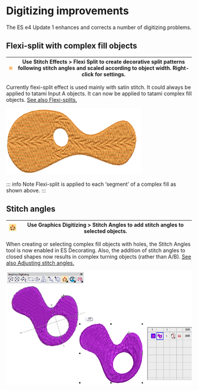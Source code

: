 # Digitizing improvements

The ES e4 Update 1 enhances and corrects a number of digitizing problems.

## Flexi-split with complex fill objects

| ![FlexiSplit.png](assets/FlexiSplit.png) | Use Stitch Effects > Flexi Split to create decorative split patterns following stitch angles and scaled according to object width. Right-click for settings. |
| ---------------------------------------- | ------------------------------------------------------------------------------------------------------------------------------------------------------------ |

Currently flexi-split effect is used mainly with satin stitch. It could always be applied to tatami Input A objects. It can now be applied to tatami complex fill objects. [See also Flexi-splits.](../../Decorative/curves/Flexi-splits)

![FlexiSplitWithHoles-2.png](assets/FlexiSplitWithHoles-2.png)

::: info Note
Flexi-split is applied to each ‘segment’ of a complex fill as shown above.
:::

## Stitch angles

| ![StitchAngles.png](assets/StitchAngles.png) | Use Graphics Digitizing > Stitch Angles to add stitch angles to selected objects. |
| -------------------------------------------- | --------------------------------------------------------------------------------- |

When creating or selecting complex fill objects with holes, the Stitch Angles tool is now enabled in ES Decorating. Also, the addition of stitch angles to closed shapes now results in complex turning objects (rather than A/B). [See also Adjusting stitch angles.](../../Quality/quality/Adjusting_stitch_angles)

![rn_-_update-100015.png](assets/rn_-_update-100015.png)
